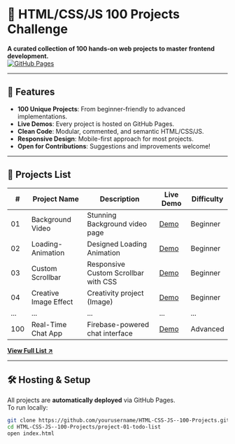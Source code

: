 # 🌟 HTML/CSS/JS 100 Projects Challenge

**A curated collection of 100 hands-on web projects to master frontend development.**  
[![GitHub Pages](https://img.shields.io/badge/Live%20Demo-Available-brightgreen)](https://Abdul-Sami-Abbasi.github.io/HTML-CSS-JS--100-Projects/)

---

## 🚀 Features
- **100 Unique Projects**: From beginner-friendly to advanced implementations.
- **Live Demos**: Every project is hosted on GitHub Pages.
- **Clean Code**: Modular, commented, and semantic HTML/CSS/JS.
- **Responsive Design**: Mobile-first approach for most projects.
- **Open for Contributions**: Suggestions and improvements welcome!

---

## 📂 Projects List

| #   | Project Name          | Description                          | Live Demo | Difficulty  |
|-----|-----------------------|--------------------------------------|-----------|-------------|
| 01  | Background Video      | Stunning Background video page      | [Demo](https://abdul-sami-abbasi.github.io/HTML-CSS-JS--100-Projects./project-01-bg-video/) | Beginner    |
| 02  | Loading-Animation     | Designed Loading Animation | [Demo](https://abdul-sami-abbasi.github.io/HTML-CSS-JS--100-Projects./project-02-Creative-Loading-Animation/) | Beginner |
| 03  | Custom Scrollbar   | Responsive Custom Scrollbar with CSS | [Demo](https://abdul-sami-abbasi.github.io/HTML-CSS-JS--100-Projects./project-03-Custom-Scrollbar/) | Beginner |
| 04  | Creative Image Effect | Creativity project (Image)  | [Demo](https://abdul-sami-abbasi.github.io/HTML-CSS-JS--100-Projects./project-04-Creative-Image-Hover-Effect/) | Beginner    |
| ... | ...                   | ...                                  | ...       | ...         |
| 100 | Real-Time Chat App    | Firebase-powered chat interface      | [Demo](...) | Advanced    |

**[View Full List ↗](PROJECTS.md)**

---

## 🛠️ Hosting & Setup
All projects are **automatically deployed** via GitHub Pages.  
To run locally:
```bash
git clone https://github.com/yourusername/HTML-CSS-JS--100-Projects.git
cd HTML-CSS-JS--100-Projects/project-01-todo-list
open index.html
